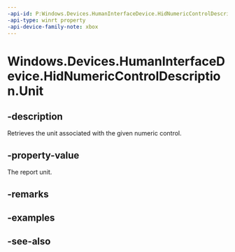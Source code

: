 ```yaml
---
-api-id: P:Windows.Devices.HumanInterfaceDevice.HidNumericControlDescription.Unit
-api-type: winrt property
-api-device-family-note: xbox
---
```


<!-- Property syntax
public uint Unit { get; }
-->

# Windows.Devices.HumanInterfaceDevice.HidNumericControlDescription.Unit

## -description
Retrieves the unit associated with the given numeric control.

## -property-value
The report unit.

## -remarks

## -examples

## -see-also
